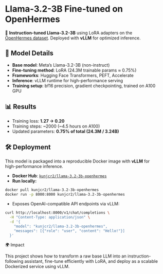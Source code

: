 # Llama-3.2-3B Fine-tuned on OpenHermes

🚀 **Instruction-tuned Llama-3.2-3B** using LoRA adapters on the [OpenHermes dataset](https://huggingface.co/datasets/teknium/OpenHermes). Deployed with **vLLM** for optimized inference.

## 📌 Model Details

- **Base model**: Meta’s Llama-3.2-3B (non-instruct)
- **Fine-tuning method**: LoRA (24.3M trainable params ≈ 0.75%)
- **Frameworks**: Hugging Face Transformers, PEFT, Accelerate
- **Inference**: vLLM runtime for high-performance serving
- **Training setup**: bf16 precision, gradient checkpointing, trained on A100 GPU

## 📊 Results

- Training loss: **1.27 → 0.20**
- Training steps: ~2000 (~4.5 hours on A100)
- Updated parameters: **0.75% of total (24.3M / 3.24B)**

## 🛠 Deployment

This model is packaged into a reproducible Docker image with **vLLM** for high-performance inference.

- **Docker Hub**: [`kunjcr2/llama-3.2-3b-openhermes`](https://hub.docker.com/r/kunjcr2/llama-3.2-3b-vllm)
- **Run locally:**

```bash
docker pull kunjcr2/llama-3.2-3b-openhermes
docker run -p 8000:8000 kunjcr2/llama-3.2-3b-openhermes
```

- Exposes OpenAI-compatible API endpoints via vLLM:

```bash
curl http://localhost:8000/v1/chat/completions \
  -H "Content-Type: application/json" \
  -d '{
    "model": "kunjcr2/llama-3.2-3b-openhermes",
    "messages": [{"role": "user", "content": "Hello!"}]
  }'
```

🌍 Impact

This project shows how to transform a raw base LLM into an instruction-following assistant, fine-tune efficiently with LoRA, and deploy as a scalable Dockerized service using vLLM.
